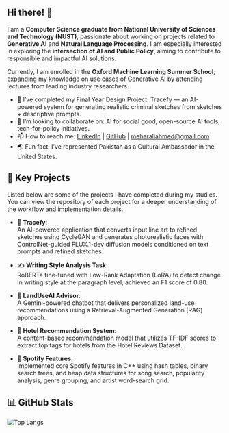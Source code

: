 ## Hi there! 👋

I am a **Computer Science graduate from National University of Sciences and Technology (NUST)**, passionate about working on projects related to **Generative AI** and **Natural Language Processing**. I am especially interested in exploring the **intersection of AI and Public Policy**, aiming to contribute to responsible and impactful AI solutions.  

Currently, I am enrolled in the **Oxford Machine Learning Summer School**, expanding my knowledge on use cases of Generative AI by attending lectures from leading industry researchers.  

- 🔭 I’ve completed my Final Year Design Project: Tracefy — an AI-powered system for generating realistic criminal sketches from sketches + descriptive prompts.   
- 🤝 I’m looking to collaborate on: AI for social good, open-source AI tools, tech-for-policy initiatives.  
- 📫 How to reach me: [LinkedIn](https://linkedin.com/in/mehar-ali-ahmed) | [GitHub](https://github.com/Mehar14) | [meharaliahmed@gmail.com](mailto:meharaliahmed@gmail.com)  
- 🌏 Fun fact: I’ve represented Pakistan as a Cultural Ambassador in the United States.

## 🚀 Key Projects  

Listed below are some of the projects I have completed during my studies. You can view the repository of each project for a deeper understanding of the workflow and implementation details.

- 🔎 **Tracefy**:  
  An AI-powered application that converts input line art to refined sketches using CycleGAN and generates photorealistic faces with ControlNet-guided FLUX.1-dev diffusion models conditioned on text prompts and refined sketches.

- ✍️ **Writing Style Analysis Task**:  
  RoBERTa fine-tuned with Low-Rank Adaptation (LoRA) to detect change in writing style at the paragraph level; achieved an F1 score of 0.80.

- 🌱 **LandUseAI Advisor**:  
  A Gemini-powered chatbot that delivers personalized land-use recommendations using a Retrieval-Augmented Generation (RAG) approach.

- 🏨 **Hotel Recommendation System**:  
  A content-based recommendation model that utilizes TF-IDF scores to extract top tags for hotels from the Hotel Reviews Dataset.

- 🎵 **Spotify Features**:  
  Implemented core Spotify features in C++ using hash tables, binary search trees, and heap data structures for song search, popularity analysis, genre grouping, and artist word-search grid.



## 📊 GitHub Stats  
![Top Langs](https://github-readme-stats.vercel.app/api/top-langs/?username=Mehar14&layout=compact&theme=radical)

